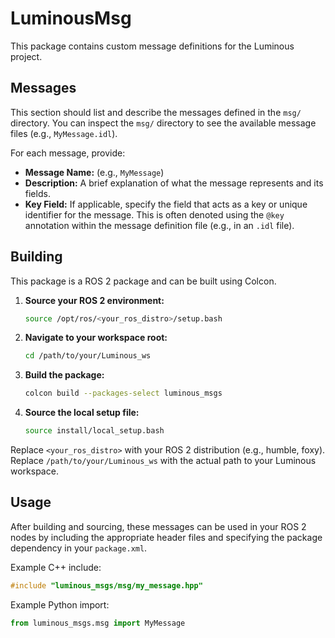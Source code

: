 # LuminousMsg

This package contains custom message definitions for the Luminous project.

## Messages

This section should list and describe the messages defined in the `msg/` directory.
You can inspect the `msg/` directory to see the available message files (e.g., `MyMessage.idl`).

For each message, provide:
- **Message Name:** (e.g., `MyMessage`)
- **Description:** A brief explanation of what the message represents and its fields.
- **Key Field:** If applicable, specify the field that acts as a key or unique identifier for the message. This is often denoted using the `@key` annotation within the message definition file (e.g., in an `.idl` file).

## Building

This package is a ROS 2 package and can be built using Colcon.

1.  **Source your ROS 2 environment:**
    ```bash
    source /opt/ros/<your_ros_distro>/setup.bash
    ```
2.  **Navigate to your workspace root:**
    ```bash
    cd /path/to/your/Luminous_ws
    ```
3.  **Build the package:**
    ```bash
    colcon build --packages-select luminous_msgs
    ```
4.  **Source the local setup file:**
    ```bash
    source install/local_setup.bash
    ```

Replace `<your_ros_distro>` with your ROS 2 distribution (e.g., humble, foxy).
Replace `/path/to/your/Luminous_ws` with the actual path to your Luminous workspace.

## Usage

After building and sourcing, these messages can be used in your ROS 2 nodes by including the appropriate header files and specifying the package dependency in your `package.xml`.

Example C++ include:
```cpp
#include "luminous_msgs/msg/my_message.hpp"
```

Example Python import:
```python
from luminous_msgs.msg import MyMessage
```